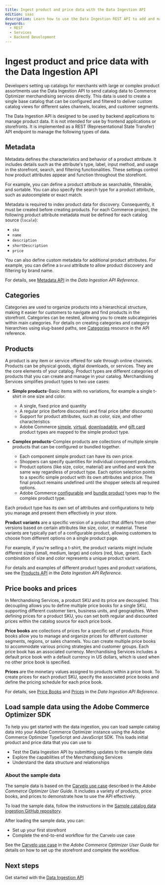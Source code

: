 ```yaml
---
title: Ingest product and price data with the Data Ingestion API
edition: saas
description: Learn how to use the Data Ingestion REST API to add and manage product data using the composable catalog data model.
keywords:
  - REST
  - Services
  - Backend Development
---
```


# Ingest product and price data with the Data Ingestion API

Developers setting up catalogs for merchants with large or complex product assortments use the Data Ingestion API to send catalog data to Commerce Optimizer merchandising services directly. This data is used to create a single base catalog that can be configured and filtered to deliver custom catalog views for different sales channels, locales, and customer segments.

The Data Ingestion API is designed to be used by backend applications to manage product data. It is not intended for use by frontend applications or storefronts. It is implemented as a REST (Representational State Transfer) API endpoint to manage the following types of data.

## Metadata

Metadata defines the characteristics and behavior of a product attribute. It includes details such as the attribute's type, label, input method, and usage in the storefront, search, and filtering functionalities. These settings control how product attributes appear and function throughout the storefront.

For example, you can define a product attribute as searchable, filterable, and sortable. You can also specify the search type for a product attribute, such as autocomplete or exact match.

Metadata is required to index product data for discovery. Consequently, it must be created before creating products. For each Commerce project, the following product attribute metadata must be defined for each catalog source (`locale`):

- `sku`
- `name`
- `description`
- `shortDescription`
- `price`

You can also define custom metadata for additional product attributes. For example, you can define a `brand` attribute to allow product discovery and filtering by brand name.

For details, see <a href="https://developer.adobe.com/commerce/services/reference/rest/#tag/Metadata" target="_blank" rel="noopener noreferrer">Metadata API</a> in the *Data Ingestion API Reference*.

## Categories

Categories are used to organize products into a hierarchical structure, making it easier for customers to navigate and find products in the storefront. Categories can be nested, allowing you to create subcategories within main categories. For details on creating categories and category hierarchies using slug-based paths, see [Categories](https://developer.adobe.com/commerce/services/reference/rest/) resource in the API reference.

## Products

A product is any item or service offered for sale through online channels. Products can be physical goods, digital downloads, or services. They are the core elements of your catalog. Product types are different categories of products that you can create and manage in your catalog. Merchandising Services simplifies product types to two use cases:

- **Simple products**–Basic items with no variations, for example a single t-shirt in one size and color.
  - A single, fixed price and quantity
  - A regular price (before discounts) and final price (after discounts)
  - Support for product attributes, such as color, size, and other characteristics
  - Adobe Commerce [simple](https://experienceleague.adobe.com/en/docs/commerce-admin/catalog/products/types/product-create-simple), [virtual](https://experienceleague.adobe.com/en/docs/commerce-admin/catalog/products/types/product-create-virtual), [downloadable](https://experienceleague.adobe.com/en/docs/commerce-admin/catalog/products/types/product-create-downloadable), and [gift card](https://experienceleague.adobe.com/en/docs/commerce-admin/catalog/products/types/product-gift-card-create) product types are mapped to the simple product type.

- **Complex products**–Complex products are collections of multiple simple products that can be configured or bundled together.
  - Each component simple product can have its own price.
  - Shoppers can specify quantities for individual component products.
  - Product options (like size, color, material) are unified and work the same way regardless of product type. Each option selection points to a specific simple product with its own attributes and price. The final product remains undefined until the shopper selects all required options.
  - Adobe Commerce [configurable](https://experienceleague.adobe.com/en/docs/commerce-admin/catalog/products/types/product-create-configurable) and [bundle product](https://experienceleague.adobe.com/en/docs/commerce-admin/catalog/products/types/product-create-bundle) types map to the complex product type.

Each product type has its own set of attributes and configurations to help you manage and present them effectively in your store.

**Product variants** are a specific version of a product that differs from other versions based on certain attributes like size, color, or material. These variants are typically part of a configurable product, allowing customers to choose from different options on a single product page.

For example, if you're selling a t-shirt, the product variants might include different sizes (small, medium, large) and colors (red, blue, green). Each combination of size and color represents a unique product variant.

For details and examples of different product types and product variations, see the <a href="https://developer.adobe.com/commerce/services/reference/rest/#tag/Products" target="_blank" rel="noopener noreferrer">Products API</a> in the *Data Ingestion API Reference*.

## Price books and prices

In Merchandising Services, a product SKU and its price are decoupled. This decoupling allows you to define multiple price books for a single SKU, supporting different customer tiers, business units, and geographies. When defining prices for a product SKU, you can set both regular and discounted prices within the catalog source for each price book.

**Price books** are collections of prices for a specific set of products. Price books allow you to manage and organize prices for different customer segments, regions, or sales channels. You can create multiple price books to accommodate various pricing strategies and customer groups. Each price book has an associated currency. Merchandising Services includes a default price book with a default currency in US dollars, which is used when no other price book is specified.

**Prices** are the monetary values assigned to products within a price book. To create prices for each product SKU, specify the associated price books and define the pricing schedule for each price book.

For details, see <a href="https://developer.adobe.com/commerce/services/reference/rest/#tag/Price-Books" target="_blank" rel="noopener noreferrer">Price Books</a> and <a href="https://developer.adobe.com/commerce/services/reference/rest/#operation/createPrices" target="_blank" rel="noopener noreferrer">Prices</a> in the *Data Ingestion API Reference*.

## Load sample data using the Adobe Commerce Optimizer SDK

To help you get started with the data ingestion, you can load sample catalog data into your Adobe Commerce Optimizer instance using the Adobe Commerce Optimizer TypeScript and JavaScript SDK. This loads initial product and price data that you can use to

- Test the Data Ingestion API by submitting updates to the sample data
- Explore the capabilities of the Merchandising Services
- Understand the data structure and relationships

### About the sample data

The sample data is based on the <a href="https://experienceleague.adobe.com/en/docs/commerce/optimizer/use-case/admin-use-case#business-scenario--carvelo-automobile" target="_blank" rel="noopener noreferrer">Carvelo use case</a> described in the *Adobe Commerce Optimizer User Guide*. It includes a variety of products, price books, and prices to demonstrate how to use the API effectively.

To load the sample data, follow the instructions in the [Sample catalog data ingestion GitHub repository](https://github.com/adobe-commerce/aco-sample-catalog-data-ingestion).

After loading the sample data, you can:

- Set up your first storefront
- Complete the end-to-end workflow for the Carvelo use case

See the [Carvelo use case](https://experienceleague.adobe.com/en/docs/commerce/optimizer/use-case/admin-use-case#business-scenario--carvelo-automobile) in the *Adobe Commerce Optimizer User Guide* for details on how to set up the storefront and complete the workflow.

## Next steps

Get started with the [Data Ingestion API](using-the-api.md)
